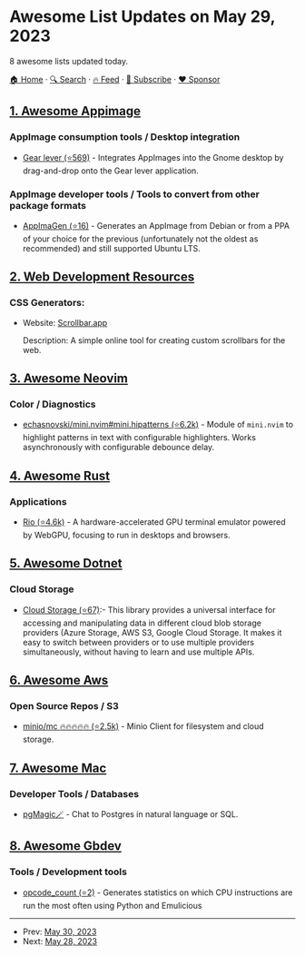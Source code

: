 # Awesome List Updates on May 29, 2023

8 awesome lists updated today.

[🏠 Home](/README.md) · [🔍 Search](https://www.trackawesomelist.com/search/) · [🔥 Feed](https://www.trackawesomelist.com/rss.xml) · [📮 Subscribe](https://trackawesomelist.us17.list-manage.com/subscribe?u=d2f0117aa829c83a63ec63c2f&id=36a103854c) · [❤️  Sponsor](https://github.com/sponsors/theowenyoung)



## [1. Awesome Appimage](/content/AppImageCommunity/awesome-appimage/README.md)

### AppImage consumption tools / Desktop integration

*   [Gear lever (⭐569)](https://github.com/mijorus/gearlever/) - Integrates AppImages into the Gnome desktop by drag-and-drop onto the Gear lever application.

### AppImage developer tools / Tools to convert from other package formats

*   [AppImaGen (⭐16)](https://github.com/ivan-hc/AppImaGen) - Generates an AppImage from Debian or from a PPA of your choice for the previous (unfortunately not the oldest as recommended) and still supported Ubuntu LTS.

## [2. Web Development Resources](/content/markodenic/web-development-resources/README.md)

### CSS Generators:

- Website: [Scrollbar.app](https://scrollbar.app/)

  Description: A simple online tool for creating custom scrollbars for the web.



## [3. Awesome Neovim](/content/rockerBOO/awesome-neovim/README.md)

### Color / Diagnostics

*   [echasnovski/mini.nvim#mini.hipatterns (⭐6.2k)](https://github.com/echasnovski/mini.nvim/blob/main/readmes/mini-hipatterns.md) - Module of `mini.nvim` to highlight patterns in text with configurable highlighters. Works asynchronously with configurable debounce delay.

## [4. Awesome Rust](/content/rust-unofficial/awesome-rust/README.md)

### Applications

*   [Rio (⭐4.6k)](https://github.com/raphamorim/rio) - A hardware-accelerated GPU terminal emulator powered by WebGPU, focusing to run in desktops and browsers.

## [5. Awesome Dotnet](/content/quozd/awesome-dotnet/README.md)

### Cloud Storage

*   [Cloud Storage (⭐67)](https://github.com/managedcode/Storage):- This library provides a universal interface for accessing and manipulating data in different cloud blob storage providers (Azure Storage, AWS S3, Google Cloud Storage. It makes it easy to switch between providers or to use multiple providers simultaneously, without having to learn and use multiple APIs.

## [6. Awesome Aws](/content/donnemartin/awesome-aws/README.md)

### Open Source Repos / S3

*   [minio/mc :fire::fire::fire::fire::fire: (⭐2.5k)](https://github.com/minio/mc) -  Minio Client for filesystem and cloud storage.

## [7. Awesome Mac](/content/jaywcjlove/awesome-mac/README.md)

### Developer Tools / Databases

*   [pgMagic🪄](https://pgmagic.app/?ref=awesomemac) - Chat to Postgres in natural language or SQL.

## [8. Awesome Gbdev](/content/gbdev/awesome-gbdev/README.md)

### Tools / Development tools

*   [opcode\_count (⭐2)](https://github.com/rondnelson99/opcode_count) - Generates statistics on which CPU instructions are run the most often using Python and Emulicious

---

- Prev: [May 30, 2023](/content/2023/05/30/README.md)
- Next: [May 28, 2023](/content/2023/05/28/README.md)